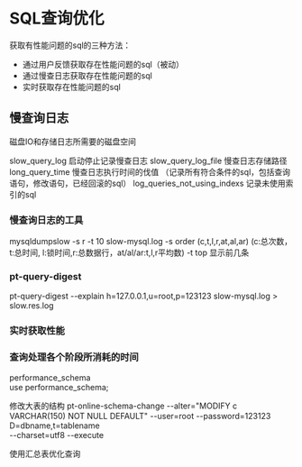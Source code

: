 # SQL查询优化

获取有性能问题的sql的三种方法：
- 通过用户反馈获取存在性能问题的sql（被动）
- 通过慢查日志获取存在性能问题的sql
- 实时获取存在性能问题的sql

## 慢查询日志
磁盘IO和存储日志所需要的磁盘空间  

slow_query_log 启动停止记录慢查日志
slow_query_log_file 慢查日志存储路径
long_query_time 慢查日志执行时间的伐值 （记录所有符合条件的sql，包括查询语句，修改语句，已经回滚的sql）
log_queries_not_using_indexs 记录未使用索引的sql

### 慢查询日志的工具
mysqldumpslow -s r -t 10 slow-mysql.log
-s order (c,t,l,r,at,al,ar) (c:总次数，t:总时间, l:锁时间,r:总数据行，at/al/ar:t,l,r平均数)
-t top 显示前几条

### pt-query-digest
pt-query-digest --explain h=127.0.0.1,u=root,p=123123 slow-mysql.log > slow.res.log

### 实时获取性能


### 查询处理各个阶段所消耗的时间
performance_schema  
use performance_schema;  

修改大表的结构
pt-online-schema-change --alter="MODIFY c VARCHAR(150) NOT NULL DEFAULT" --user=root --password=123123 D=dbname,t=tablename \
--charset=utf8 --execute

使用汇总表优化查询